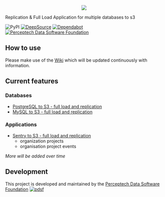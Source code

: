 <div align="center">
  <img src="https://raw.githubusercontent.com/DirksCGM/DBtoS3/master/static/logo.png"><br>
</div>

Replication & Full Load Application for multiple databases to s3

![PyPI](https://img.shields.io/pypi/v/dbtos3)
[![DeepSource](https://static.deepsource.io/deepsource-badge-light-mini.svg)](https://deepsource.io/gh/DirksCGM/DBtoS3/?ref=repository-badge)
[![Dependabot](https://badgen.net/dependabot/thepracticaldev/dev.to?icon=dependabot)](https://app.dependabot.com/accounts/DirksCGM/repos/266711720)
[![Perceptech Data Software Foundation](https://raw.githubusercontent.com/DirksCGM/DBtoS3/master/static/icon.png)](https://perceptechdata.com/perceptech-data-software-foundation/)

## How to use

Please make use of the [Wiki](https://github.com/DirksCGM/DBtoS3/wiki) which will be updated continuously with information.

## Current features

### Databases
* [PostgreSQL to S3 - full load and replication](https://github.com/DirksCGM/DBtoS3/wiki/PostgreSQL)
* [MySQL to S3 - full load and replication](https://github.com/DirksCGM/DBtoS3/wiki/MySQL)

### Applications
* [Sentry to S3 - full load and replication](https://github.com/DirksCGM/DBtoS3/wiki/Sentry)
    * organization projects
    * organisation project events
    
*More will be added over time*

## Development
This project is developed and maintained by the [Perceptech Data Software Foundation](https://perceptechdata.com/perceptech-data-software-foundation/)
[![pdsf](https://github.com/DirksCGM/DBtoS3/wiki/static/PDSF.png)](https://perceptechdata.com/perceptech-data-software-foundation/)

